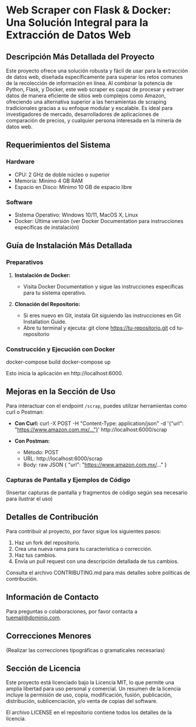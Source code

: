 # Web Scraper con Flask & Docker: Una Solución Integral para la Extracción de Datos Web

## Descripción Más Detallada del Proyecto

Este proyecto ofrece una solución robusta y fácil de usar para la extracción de datos web, diseñada específicamente para superar los retos comunes de la recolección de información en línea. Al combinar la potencia de Python, Flask, y Docker, este web scraper es capaz de procesar y extraer datos de manera eficiente de sitios web complejos como Amazon, ofreciendo una alternativa superior a las herramientas de scraping tradicionales gracias a su enfoque modular y escalable. Es ideal para investigadores de mercado, desarrolladores de aplicaciones de comparación de precios, y cualquier persona interesada en la minería de datos web.

## Requerimientos del Sistema

### Hardware

- CPU: 2 GHz de doble núcleo o superior
- Memoria: Mínimo 4 GB RAM
- Espacio en Disco: Mínimo 10 GB de espacio libre

### Software

- Sistema Operativo: Windows 10/11, MacOS X, Linux
- Docker: Última versión (ver Docker Documentation para instrucciones específicas de instalación)

## Guía de Instalación Más Detallada

### Preparativos

1. **Instalación de Docker:**
   - Visita Docker Documentation y sigue las instrucciones específicas para tu sistema operativo.

2. **Clonación del Repositorio:**
   - Si eres nuevo en Git, instala Git siguiendo las instrucciones en Git Installation Guide.
   - Abre tu terminal y ejecuta:
     git clone https://tu-repositorio.git
     cd tu-repositorio

### Construcción y Ejecución con Docker

docker-compose build
docker-compose up

Esto inicia la aplicación en http://localhost:6000.

## Mejoras en la Sección de Uso

Para interactuar con el endpoint `/scrap`, puedes utilizar herramientas como curl o Postman:

- **Con Curl:**
  curl -X POST -H "Content-Type: application/json" -d '{"url": "https://www.amazon.com.mx/..."}' http://localhost:6000/scrap

- **Con Postman:**
  - Método: POST
  - URL: http://localhost:6000/scrap
  - Body: raw JSON
    {
      "url": "https://www.amazon.com.mx/..."
    }

### Capturas de Pantalla y Ejemplos de Código

(Insertar capturas de pantalla y fragmentos de código según sea necesario para ilustrar el uso)

## Detalles de Contribución

Para contribuir al proyecto, por favor sigue los siguientes pasos:

1. Haz un fork del repositorio.
2. Crea una nueva rama para tu característica o corrección.
3. Haz tus cambios.
4. Envía un pull request con una descripción detallada de tus cambios.

Consulta el archivo CONTRIBUTING.md para más detalles sobre políticas de contribución.

## Información de Contacto

Para preguntas o colaboraciones, por favor contacta a tuemail@dominio.com.

## Correcciones Menores

(Realizar las correcciones tipográficas o gramaticales necesarias)

## Sección de Licencia

Este proyecto está licenciado bajo la Licencia MIT, lo que permite una amplia libertad para uso personal y comercial. Un resumen de la licencia incluye la permisión de uso, copia, modificación, fusión, publicación, distribución, sublicenciación, y/o venta de copias del software.

El archivo LICENSE en el repositorio contiene todos los detalles de la licencia.
